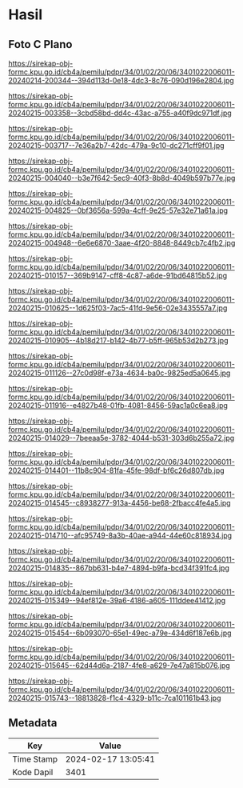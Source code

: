 # Hasil

## Foto C Plano

https://sirekap-obj-formc.kpu.go.id/cb4a/pemilu/pdpr/34/01/02/20/06/3401022006011-20240214-200344--394d113d-0e18-4dc3-8c76-090d196e2804.jpg

https://sirekap-obj-formc.kpu.go.id/cb4a/pemilu/pdpr/34/01/02/20/06/3401022006011-20240215-003358--3cbd58bd-dd4c-43ac-a755-a40f9dc971df.jpg

https://sirekap-obj-formc.kpu.go.id/cb4a/pemilu/pdpr/34/01/02/20/06/3401022006011-20240215-003717--7e36a2b7-42dc-479a-9c10-dc271cff9f01.jpg

https://sirekap-obj-formc.kpu.go.id/cb4a/pemilu/pdpr/34/01/02/20/06/3401022006011-20240215-004040--b3e7f642-5ec9-40f3-8b8d-4049b597b77e.jpg

https://sirekap-obj-formc.kpu.go.id/cb4a/pemilu/pdpr/34/01/02/20/06/3401022006011-20240215-004825--0bf3656a-599a-4cff-9e25-57e32e71a61a.jpg

https://sirekap-obj-formc.kpu.go.id/cb4a/pemilu/pdpr/34/01/02/20/06/3401022006011-20240215-004948--6e6e6870-3aae-4f20-8848-8449cb7c4fb2.jpg

https://sirekap-obj-formc.kpu.go.id/cb4a/pemilu/pdpr/34/01/02/20/06/3401022006011-20240215-010157--369b9147-cff8-4c87-a6de-91bd64815b52.jpg

https://sirekap-obj-formc.kpu.go.id/cb4a/pemilu/pdpr/34/01/02/20/06/3401022006011-20240215-010625--1d625f03-7ac5-41fd-9e56-02e3435557a7.jpg

https://sirekap-obj-formc.kpu.go.id/cb4a/pemilu/pdpr/34/01/02/20/06/3401022006011-20240215-010905--4b18d217-b142-4b77-b5ff-965b53d2b273.jpg

https://sirekap-obj-formc.kpu.go.id/cb4a/pemilu/pdpr/34/01/02/20/06/3401022006011-20240215-011126--27c0d98f-e73a-4634-ba0c-9825ed5a0645.jpg

https://sirekap-obj-formc.kpu.go.id/cb4a/pemilu/pdpr/34/01/02/20/06/3401022006011-20240215-011916--e4827b48-01fb-4081-8456-59ac1a0c6ea8.jpg

https://sirekap-obj-formc.kpu.go.id/cb4a/pemilu/pdpr/34/01/02/20/06/3401022006011-20240215-014029--7beeaa5e-3782-4044-b531-303d6b255a72.jpg

https://sirekap-obj-formc.kpu.go.id/cb4a/pemilu/pdpr/34/01/02/20/06/3401022006011-20240215-014401--11b8c904-81fa-45fe-98df-bf6c26d807db.jpg

https://sirekap-obj-formc.kpu.go.id/cb4a/pemilu/pdpr/34/01/02/20/06/3401022006011-20240215-014545--c8938277-913a-4456-be68-2fbacc4fe4a5.jpg

https://sirekap-obj-formc.kpu.go.id/cb4a/pemilu/pdpr/34/01/02/20/06/3401022006011-20240215-014710--afc95749-8a3b-40ae-a944-44e60c818934.jpg

https://sirekap-obj-formc.kpu.go.id/cb4a/pemilu/pdpr/34/01/02/20/06/3401022006011-20240215-014835--867bb631-b4e7-4894-b9fa-bcd34f391fc4.jpg

https://sirekap-obj-formc.kpu.go.id/cb4a/pemilu/pdpr/34/01/02/20/06/3401022006011-20240215-015349--94ef812e-39a6-4186-a605-111ddee41412.jpg

https://sirekap-obj-formc.kpu.go.id/cb4a/pemilu/pdpr/34/01/02/20/06/3401022006011-20240215-015454--6b093070-65e1-49ec-a79e-434d6f187e6b.jpg

https://sirekap-obj-formc.kpu.go.id/cb4a/pemilu/pdpr/34/01/02/20/06/3401022006011-20240215-015645--62d44d6a-2187-4fe8-a629-7e47a815b076.jpg

https://sirekap-obj-formc.kpu.go.id/cb4a/pemilu/pdpr/34/01/02/20/06/3401022006011-20240215-015743--18813828-f1c4-4329-b11c-7ca101161b43.jpg


## Metadata

| Key        | Value               |
| ---------- | ------------------- |
| Time Stamp | 2024-02-17 13:05:41 |
| Kode Dapil | 3401                |




